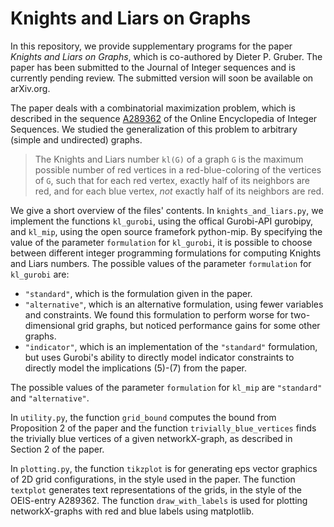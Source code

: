 # Knights and Liars on Graphs

In this repository, we provide supplementary programs for the paper
_Knights and Liars on Graphs_, which is co-authored by Dieter P. Gruber.
The paper has been submitted to the Journal of Integer sequences and is currently pending review. The submitted version will soon be available on arXiv.org.

The paper deals with a combinatorial maximization problem, which is described in the sequence [A289362](https://oeis.org/A289362) of the Online Encyclopedia of Integer Sequences.
We studied the generalization of this problem to arbitrary (simple and undirected) graphs.

> The Knights and Liars number `kl(G)` of a graph `G` is the maximum possible number of red vertices in a red-blue-coloring of the vertices of `G`, such that for each red vertex, exactly half of its neighbors are red, and for each blue vertex, _not_ exactly half of its neighbors are red.

We give a short overview of the files' contents.
In `knights_and_liars.py`, we implement the functions `kl_gurobi`, using the offical Gurobi-API gurobipy, and `kl_mip`, using
the open source framefork python-mip.
By specifying the value of the parameter `formulation` for `kl_gurobi`, it is possible to choose between different integer programming formulations for computing Knights and Liars numbers.
The possible values of the parameter `formulation` for `kl_gurobi` are:
 - `"standard"`, which is the formulation given in the paper.
 - `"alternative"`, which is an alternative formulation, using fewer variables and constraints. We found this formulation to perform worse for two-dimensional grid graphs, but noticed performance gains for some other graphs.
 - `"indicator"`, which is an implementation of the `"standard"` formulation, but uses Gurobi's ability to directly model indicator constraints to directly model the implications (5)-(7) from the paper.
 
The possible values of the parameter `formulation` for `kl_mip` are `"standard"` and `"alternative"`.

In `utility.py`, the function `grid_bound` computes the bound from Proposition 2 of the paper and the function `trivially_blue_vertices` finds the trivially blue vertices of a given networkX-graph, as described in Section 2 of the paper.

In `plotting.py`, the function `tikzplot` is for generating eps vector graphics of 2D grid configurations, in the style used in the paper. The function `textplot` generates text representations of the grids, in the style of the OEIS-entry A289362. The function `draw_with_labels` is used for plotting networkX-graphs with red and blue labels using matplotlib.

